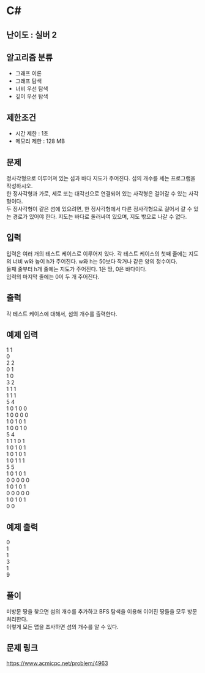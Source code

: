 # C#

## 난이도 : 실버 2

## 알고리즘 분류
  - 그래프 이론
  - 그래프 탐색
  - 너비 우선 탐색
  - 깊이 우선 탐색

## 제한조건
  - 시간 제한 : 1초
  - 메모리 제한 : 128 MB

## 문제
정사각형으로 이루어져 있는 섬과 바다 지도가 주어진다. 섬의 개수를 세는 프로그램을 작성하시오.<br/>
한 정사각형과 가로, 세로 또는 대각선으로 연결되어 있는 사각형은 걸어갈 수 있는 사각형이다.<br/>
두 정사각형이 같은 섬에 있으려면, 한 정사각형에서 다른 정사각형으로 걸어서 갈 수 있는 경로가 있어야 한다. 지도는 바다로 둘러싸여 있으며, 지도 밖으로 나갈 수 없다.<br/>


## 입력
입력은 여러 개의 테스트 케이스로 이루어져 있다. 각 테스트 케이스의 첫째 줄에는 지도의 너비 w와 높이 h가 주어진다. w와 h는 50보다 작거나 같은 양의 정수이다.<br/>
둘째 줄부터 h개 줄에는 지도가 주어진다. 1은 땅, 0은 바다이다.<br/>
입력의 마지막 줄에는 0이 두 개 주어진다.<br/>


## 출력
각 테스트 케이스에 대해서, 섬의 개수를 출력한다.<br/>


## 예제 입력
1 1<br/>
0<br/>
2 2<br/>
0 1<br/>
1 0<br/>
3 2<br/>
1 1 1<br/>
1 1 1<br/>
5 4<br/>
1 0 1 0 0<br/>
1 0 0 0 0<br/>
1 0 1 0 1<br/>
1 0 0 1 0<br/>
5 4<br/>
1 1 1 0 1<br/>
1 0 1 0 1<br/>
1 0 1 0 1<br/>
1 0 1 1 1<br/>
5 5<br/>
1 0 1 0 1<br/>
0 0 0 0 0<br/>
1 0 1 0 1<br/>
0 0 0 0 0<br/>
1 0 1 0 1<br/>
0 0<br/>

## 예제 출력
0<br/>
1<br/>
1<br/>
3<br/>
1<br/>
9<br/>

## 풀이
미방문 땅을 찾으면 섬의 개수를 추가하고 BFS 탐색을 이용해 이어진 땅들을 모두 방문 처리한다.<br/>
이렇게 모든 맵을 조사하면 섬의 개수를 알 수 있다.<br/>


## 문제 링크
https://www.acmicpc.net/problem/4963